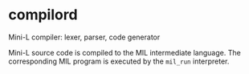 # compilord

Mini-L compiler:
lexer, parser, code generator

Mini-L source code is compiled to the MIL intermediate language.
The corresponding MIL program is executed by the `mil_run` interpreter.
